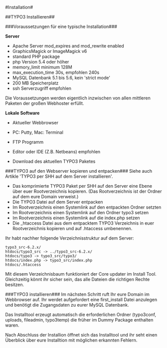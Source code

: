 #Installation#

##TYPO3 Installieren##

###Voraussetzungen für eine typische Installation###

**Server**
* Apache Server mod_expires and mod_rewrite enabled
* GraphicsMagick or ImageMagick v6
* standard PHP package
 * php Version 5.4 oder höher
  * memory_limit minimum 128M
  * max_execution_time 30s, empfohlen 240s
* MySQL Datenbank 5.1 bis 5.6, kein 'strict mode'
* 200 MB Speicherplatz
* ssh Serverzugriff empfohlen

Die Voraussetzungen werden eigentlich inzwischen von allen mittleren Paketen der großen Webhoster erfüllt.

**Lokale Software**
* Aktueller Webbrowser
* PC: Putty, Mac: Terminal
* FTP Programm
* Editor oder IDE (Z.B. Netbeans) empfohlen

* Download des aktuellen TYPO3 Paketes

###TYPO3 auf den Webserver kopieren und entpacken###
Siehe auch Artikle 'TYPO3 per SHH auf dem Server installieren'.

* Das komprimierte TYPO3 Paket per SHH auf den Server eine Ebene über euer Rootverzeichnis kopieren.
(Das Rootverzeichnis ist der Ordner auf dem eure Domain verweist.)
* Die TYPO3 Datei auf dem Server entpacken
* Im Rootverzeichnis einen Systemlink auf den entpackten Ordner setzten
* Im Rootverzeichnis einen Systemlink auf den Ordner typo3 setzen
* Im Rootverzeichnis einen Systemlink auf die index.php setzen
* Die _htaccess Datei aus dem entpacktem TYPO3 Verzeichnis in euer Rootverzeichnis kopieren und auf .htaccess umbenennen.
 

Ihr habt nachher folgende Verzeichnisstruktur auf dem Server:
  
    typo3_src-6.2.x/
    htdocs/typo3_src -> ../typo3_src-6.2.x/
    htdocs/typo3 -> typo3_src/typo3/
    htdocs/index.php -> typo3_src/index.php
    htdocs/.htaccess

Mit diesem Verzeichnisbaum funktioniert der Core updater im Install Tool. Gleichzeitig könnt ihr sicher sein, das alle Dateien die richtigen Rechte besitzen.

###TYPO3 installieren###
Im nächsten Schritt ruft Ihr eure Domain im Webbrowser auf. Ihr werdet aufgefordert eine first_install Datei anzulegen und benötigt die Zugangsdaten zu eurer MySQL Datenbank.

Das Installtool erzeugt automatisch die erforderlichen Ordner (typo3conf, uploads, fileadmin, typo3temp) die früher im Dummy Package enthalten waren.

Nach Abschluss der Installion öffnet sich das Installtool und ihr seht einen Überblick über eure Installtion mit möglichen erkannten Fehlern.

